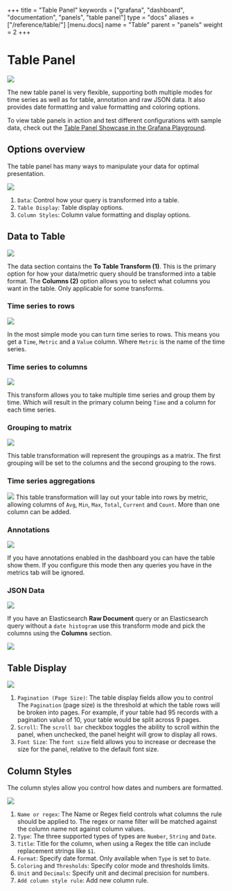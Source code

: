 +++
title = "Table Panel"
keywords = ["grafana", "dashboard", "documentation", "panels", "table panel"]
type = "docs"
aliases = ["/reference/table/"]
[menu.docs]
name = "Table"
parent = "panels"
weight = 2
+++


# Table Panel

<img src="/assets/img/features/table-panel.png">

The new table panel is very flexible, supporting both multiple modes for time series as well as for
table, annotation and raw JSON data. It also provides date formatting and value formatting and coloring options.

To view table panels in action and test different configurations with sample data, check out the [Table Panel Showcase in the Grafana Playground](http://play.grafana.org/dashboard/db/table-panel-showcase).

## Options overview

The table panel has many ways to manipulate your data for optimal presentation.

<img class="no-shadow" src="/img/docs/v2/table-config2.png">

1. `Data`: Control how your query is transformed into a table.
2. `Table Display`: Table display options.
3. `Column Styles`: Column value formatting and display options.

## Data to Table

<img class="no-shadow" src="/img/docs/v2/table-data-options.png">

The data section contains the **To Table Transform (1)**. This is the primary option for how your data/metric
query should be transformed into a table format.  The **Columns (2)** option allows you to select what columns
you want in the table. Only applicable for some transforms.

### Time series to rows

<img src="/img/docs/v2/table_ts_to_rows2.png">

In the most simple mode you can turn time series to rows. This means you get a `Time`, `Metric` and a `Value` column. Where `Metric` is the name of the time series.

### Time series to columns

![](/img/docs/v2/table_ts_to_columns2.png)

This transform allows you to take multiple time series and group them by time. Which will result in the primary column being `Time` and a column for each time series.

### Grouping to matrix

![](/img/docs/v2/table_grouping_to_matrix.png)

This table transformation will represent the groupings as a matrix. The first grouping will be set to the columns and the second grouping to the rows.

### Time series aggregations

![](/img/docs/v2/table_ts_to_aggregations2.png)
This table transformation will lay out your table into rows by metric, allowing columns of `Avg`, `Min`, `Max`, `Total`, `Current` and `Count`. More than one column can be added.

### Annotations
![](/img/docs/v2/table_annotations.png)

If you have annotations enabled in the dashboard you can have the table show them. If you configure this
mode then any queries you have in the metrics tab will be ignored.

### JSON Data
![](/img/docs/v2/table_json_data.png)

If you have an Elasticsearch **Raw Document** query or an Elasticsearch query without a `date histogram` use this
transform mode and pick the columns using the **Columns** section.

![](/img/docs/v2/elastic_raw_doc.png)

## Table Display

<img class="no-shadow" src="/img/docs/v2/table-display.png">

1. `Pagination (Page Size)`: The table display fields allow you to control The `Pagination` (page size) is the threshold at which the table rows will be broken into pages. For example, if your table had 95 records with a pagination value of 10, your table would be split across 9 pages.
2. `Scroll`: The `scroll bar` checkbox toggles the ability to scroll within the panel, when unchecked, the panel height will grow to display all rows.
3. `Font Size`: The `font size` field allows you to increase or decrease the size for the panel, relative to the default font size.


## Column Styles

The column styles allow you control how dates and numbers are formatted.

<img class="no-shadow" src="/img/docs/v2/Column-Options.png">

1. `Name or regex`: The Name or Regex field controls what columns the rule should be applied to. The regex or name filter will be matched against the column name not against column values.
2. `Type`: The three supported types of types are `Number`, `String` and `Date`.
3. `Title`: Title for the column, when using a Regex the title can include replacement strings like `$1`.
4. `Format`: Specify date format. Only available when `Type` is set to `Date`.
5. `Coloring` and `Thresholds`: Specify color mode and thresholds limits.
6. `Unit` and `Decimals`: Specify unit and decimal precision for numbers.
7.  `Add column style rule`: Add new column rule.

